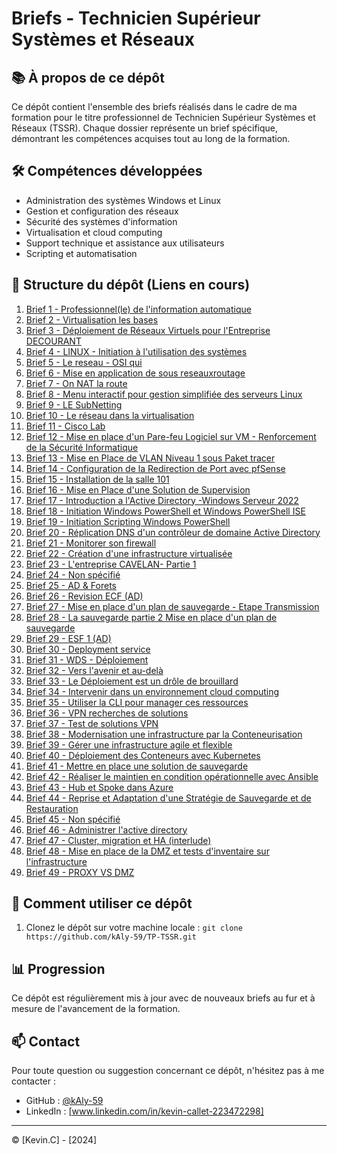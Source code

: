 # Briefs - Technicien Supérieur Systèmes et Réseaux

## 📚 À propos de ce dépôt

Ce dépôt contient l'ensemble des briefs réalisés dans le cadre de ma formation pour le titre professionnel de Technicien Supérieur Systèmes et Réseaux (TSSR). Chaque dossier représente un brief spécifique, démontrant les compétences acquises tout au long de la formation.

## 🛠 Compétences développées

- Administration des systèmes Windows et Linux
- Gestion et configuration des réseaux
- Sécurité des systèmes d'information
- Virtualisation et cloud computing
- Support technique et assistance aux utilisateurs
- Scripting et automatisation

## 📂 Structure du dépôt (Liens en cours)

1. [Brief 1 - Professionnel(le) de l'information automatique](https://github.com/kAly-59/TP-TSSR/tree/main/Brief%201)
2. [Brief 2 - Virtualisation les bases](https://github.com/kAly-59/TP-TSSR/tree/main/Brief%202)
3. [Brief 3 - Déploiement de Réseaux Virtuels pour l'Entreprise DECOURANT](https://github.com/kAly-59/TP-TSSR/tree/main/Brief%203)
4. [Brief 4 - LINUX - Initiation à l'utilisation des systèmes](https://github.com/kAly-59/TP-TSSR/tree/main/Brief%204)
5. [Brief 5 - Le reseau - OSI qui](https://github.com/kAly-59/TP-TSSR/tree/main/Brief%205)
6. [Brief 6 - Mise en application de sous reseauxroutage](https://github.com/kAly-59/TP-TSSR/tree/main/Brief%206)
7. [Brief 7 - On NAT la route](https://github.com/kAly-59/TP-TSSR/tree/main/Brief%207)
8. [Brief 8 - Menu interactif pour gestion simplifiée des serveurs Linux](https://github.com/kAly-59/TP-TSSR/tree/main/Brief%208)
9. [Brief 9 - LE SubNetting](https://github.com/kAly-59/TP-TSSR/tree/main/Brief%209)
10. [Brief 10 - Le réseau dans la virtualisation](https://github.com/kAly-59/TP-TSSR/tree/main/Brief%2010)
11. [Brief 11 - Cisco Lab](https://github.com/kAly-59/TP-TSSR/tree/main/Brief%2011)
12. [Brief 12 - Mise en place d'un Pare-feu Logiciel sur VM - Renforcement de la Sécurité Informatique](https://github.com/kAly-59/TP-TSSR/tree/main/Brief%2012)
13. [Brief 13 - Mise en Place de VLAN Niveau 1 sous Paket tracer](https://github.com/kAly-59/TP-TSSR/tree/main/Brief%2013)
14. [Brief 14 - Configuration de la Redirection de Port avec pfSense](https://github.com/kAly-59/TP-TSSR/tree/main/Brief%2014)
15. [Brief 15 - Installation de la salle 101](https://github.com/kAly-59/TP-TSSR/tree/main/Brief%2015)
16. [Brief 16 - Mise en Place d'une Solution de Supervision](https://github.com/kAly-59/TP-TSSR/tree/main/Brief%2016)
17. [Brief 17 - Introduction a l'Active Directory -Windows Serveur 2022](https://github.com/kAly-59/TP-TSSR/tree/main/Brief%2017)
18. [Brief 18 - Initiation Windows PowerShell et Windows PowerShell ISE](https://github.com/kAly-59/TP-TSSR/tree/main/Brief%2018)
19. [Brief 19 - Initiation Scripting Windows PowerShell](https://github.com/kAly-59/TP-TSSR/tree/main/Brief%2019)
20. [Brief 20 - Réplication DNS d'un contrôleur de domaine Active Directory](https://github.com/kAly-59/TP-TSSR/tree/main/Brief%2020)
21. [Brief 21 - Monitorer son firewall](https://github.com/kAly-59/TP-TSSR/tree/main/Brief%2021)
22. [Brief 22 - Création d'une infrastructure virtualisée](https://github.com/kAly-59/TP-TSSR/tree/main/Brief%2022)
23. [Brief 23 - L'entreprise CAVELAN- Partie 1](https://github.com/kAly-59/TP-TSSR/tree/main/Brief%2023)
24. [Brief 24 - Non spécifié](https://github.com/kAly-59/TP-TSSR/tree/main/Brief%2024)
25. [Brief 25 - AD & Forets](https://github.com/kAly-59/TP-TSSR/tree/main/Brief%2025)
26. [Brief 26 - Revision ECF (AD)](https://github.com/kAly-59/TP-TSSR/tree/main/Brief%2026)
27. [Brief 27 - Mise en place d'un plan de sauvegarde - Etape Transmission](https://github.com/kAly-59/TP-TSSR/tree/main/Brief%2027)
28. [Brief 28 - La sauvegarde partie 2 Mise en place d'un plan de sauvegarde](https://github.com/kAly-59/TP-TSSR/tree/main/Brief%2028)
29. [Brief 29 - ESF 1 (AD)](https://github.com/kAly-59/TP-TSSR/tree/main/Brief%2029)
30. [Brief 30 - Deployment service](https://github.com/kAly-59/TP-TSSR/tree/main/Brief%2030)
31. [Brief 31 - WDS - Déploiement](https://github.com/kAly-59/TP-TSSR/tree/main/Brief%2031)
32. [Brief 32 - Vers l'avenir et au-delà](https://github.com/kAly-59/TP-TSSR/tree/main/Brief%2032)
33. [Brief 33 - Le Déploiement est un drôle de brouillard](https://github.com/kAly-59/TP-TSSR/tree/main/Brief%2033)
34. [Brief 34 - Intervenir dans un environnement cloud computing](https://github.com/kAly-59/TP-TSSR/tree/main/Brief%2034)
35. [Brief 35 - Utiliser la CLI pour manager ces ressources](https://github.com/kAly-59/TP-TSSR/tree/main/Brief%2035)
36. [Brief 36 - VPN recherches de solutions](https://github.com/kAly-59/TP-TSSR/tree/main/Brief%2036)
37. [Brief 37 - Test de solutions VPN](https://github.com/kAly-59/TP-TSSR/tree/main/Brief%2037)
38. [Brief 38 - Modernisation une infrastructure par la Conteneurisation](https://github.com/kAly-59/TP-TSSR/tree/main/Brief%2038)
39. [Brief 39 - Gérer une infrastructure agile et flexible](https://github.com/kAly-59/TP-TSSR/tree/main/Brief%2039)
40. [Brief 40 - Déploiement des Conteneurs avec Kubernetes](https://github.com/kAly-59/TP-TSSR/tree/main/Brief%2040)
41. [Brief 41 - Mettre en place une solution de sauvegarde](https://github.com/kAly-59/TP-TSSR/tree/main/Brief%2041)
42. [Brief 42 - Réaliser le maintien en condition opérationnelle avec Ansible](https://github.com/kAly-59/TP-TSSR/tree/main/Brief%2042)
43. [Brief 43 - Hub et Spoke dans Azure](https://github.com/kAly-59/TP-TSSR/tree/main/Brief%2043)
44. [Brief 44 - Reprise et Adaptation d'une Stratégie de Sauvegarde et de Restauration](https://github.com/kAly-59/TP-TSSR/tree/main/Brief%2044)
45. [Brief 45 - Non spécifié](https://github.com/kAly-59/TP-TSSR/tree/main/Brief%2045)
46. [Brief 46 - Administrer l'active directory](https://github.com/kAly-59/TP-TSSR/tree/main/Brief%2046)
47. [Brief 47 - Cluster, migration et HA (interlude)](https://github.com/kAly-59/TP-TSSR/tree/main/Brief%2047)
48. [Brief 48 - Mise en place de la DMZ et tests d'inventaire sur l'infrastructure](https://github.com/kAly-59/TP-TSSR/tree/main/Brief%2048)
49. [Brief 49 - PROXY VS DMZ](https://github.com/kAly-59/TP-TSSR/tree/main/Brief%2049)

## 🚀 Comment utiliser ce dépôt

1. Clonez le dépôt sur votre machine locale :
``git clone https://github.com/kAly-59/TP-TSSR.git``

## 📊 Progression

Ce dépôt est régulièrement mis à jour avec de nouveaux briefs au fur et à mesure de l'avancement de la formation.

## 📫 Contact

Pour toute question ou suggestion concernant ce dépôt, n'hésitez pas à me contacter :

- GitHub : [@kAly-59](https://github.com/kAly-59)
- LinkedIn : [www.linkedin.com/in/kevin-callet-223472298]

---

© [Kevin.C] - [2024]
